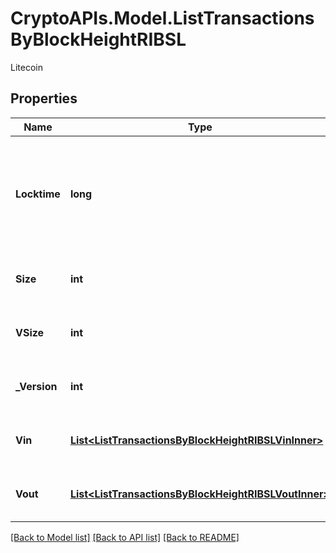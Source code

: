 # CryptoAPIs.Model.ListTransactionsByBlockHeightRIBSL
Litecoin

## Properties

Name | Type | Description | Notes
------------ | ------------- | ------------- | -------------
**Locktime** | **long** | Represents the time at which a particular transaction can be added to the blockchain. | 
**Size** | **int** | Represents the total size of this transaction. | 
**VSize** | **int** | Represents the virtual size of this transaction. | 
**_Version** | **int** | Represents transaction version number. | 
**Vin** | [**List&lt;ListTransactionsByBlockHeightRIBSLVinInner&gt;**](ListTransactionsByBlockHeightRIBSLVinInner.md) | Represents the transaction inputs. | 
**Vout** | [**List&lt;ListTransactionsByBlockHeightRIBSLVoutInner&gt;**](ListTransactionsByBlockHeightRIBSLVoutInner.md) | Represents the transaction outputs. | 

[[Back to Model list]](../README.md#documentation-for-models) [[Back to API list]](../README.md#documentation-for-api-endpoints) [[Back to README]](../README.md)

